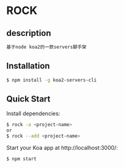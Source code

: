 # ROCK

## description

```bash
基于node koa2的一款servers脚手架 
```

## Installation

```sh
$ npm install -g koa2-servers-cli
```
## Quick Start

Install dependencies:

```bash
$ rock -a <project-name>
or
$ rock --add <project-name>
```
Start your Koa app at http://localhost:3000/:

```bash
$ npm start
```